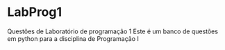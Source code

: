 # LabProg1
Questões de Laboratório de programação 1
Este é um banco de questões em python para a disciplina de  Programação I
